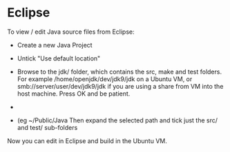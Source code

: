 # Eclipse

To view / edit Java source files from Eclipse:
 - Create a new Java Project
 - Untick "Use default location" 
 - Browse to the jdk/ folder, which contains the src, make and test folders. For example /home/openjdk/dev/jdk9/jdk on a Ubuntu VM, or smb://server/user/dev/jdk9/jdk if you are using a share from VM into the host machine. Press OK and be patient.
 
 

 - 
 - (eg ~/Public/Java
Then expand the selected path and tick just the src/ and test/ sub-folders

Now you can edit in Eclipse and build in the Ubuntu VM.
